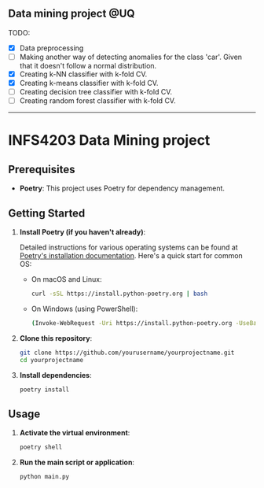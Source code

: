 ## Data mining project @UQ


TODO:
- [x] Data preprocessing   
- [ ] Making another way of detecting anomalies for the class 'car'. Given that it doesn't follow a normal distribution. 
- [x] Creating k-NN classifier with k-fold CV.
- [x] Creating k-means classifier with k-fold CV.
- [ ] Creating decision tree classifier with k-fold CV.
- [ ] Creating random forest classifier with k-fold CV.
  
---

# INFS4203 Data Mining project

## Prerequisites
- **Poetry**: This project uses Poetry for dependency management.

## Getting Started

1. **Install Poetry (if you haven't already)**:

   Detailed instructions for various operating systems can be found at [Poetry's installation documentation](https://python-poetry.org/docs/#installation). Here's a quick start for common OS:

   - On macOS and Linux:

     ```bash
     curl -sSL https://install.python-poetry.org | bash
     ```

   - On Windows (using PowerShell):

     ```bash
     (Invoke-WebRequest -Uri https://install.python-poetry.org -UseBasicParsing).Content | python -
     ```

2. **Clone this repository**:

   ```bash
   git clone https://github.com/yourusername/yourprojectname.git
   cd yourprojectname
   ```

3. **Install dependencies**:

   ```bash
   poetry install
   ```

## Usage

1. **Activate the virtual environment**:

   ```bash
   poetry shell
   ```

2. **Run the main script or application**:

   ```bash
   python main.py
   ```